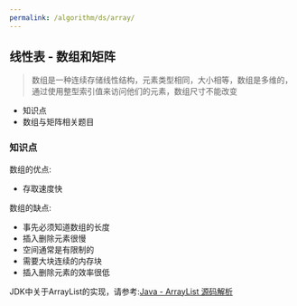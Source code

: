 ```yaml
---
permalink: /algorithm/ds/array/
---
```


## 线性表 - 数组和矩阵

> 数组是一种连续存储线性结构，元素类型相同，大小相等，数组是多维的，通过使用整型索引值来访问他们的元素，数组尺寸不能改变

* 知识点
* 数组与矩阵相关题目

### 知识点

数组的优点:

* 存取速度快

数组的缺点:

* 事先必须知道数组的长度
* 插入删除元素很慢
* 空间通常是有限制的
* 需要大块连续的内存块
* 插入删除元素的效率很低

JDK中关于ArrayList的实现，请参考:[Java - ArrayList 源码解析](/knowledge/java/collection/arraylist/)


